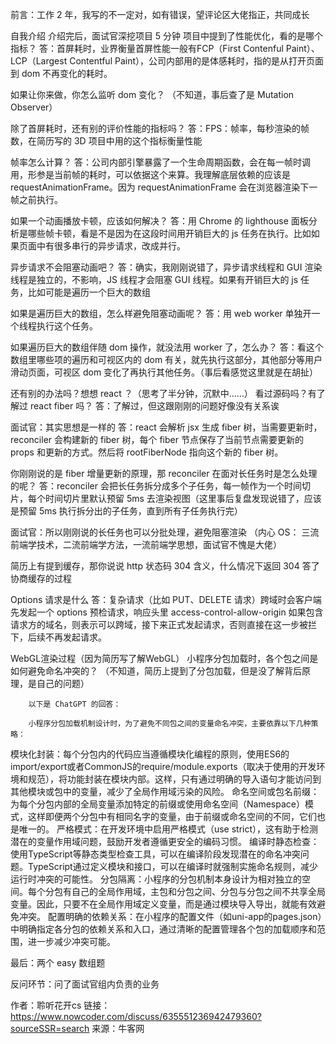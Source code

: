 前言：工作 2 年，我写的不一定对，如有错误，望评论区大佬指正，共同成长

自我介绍
介绍完后，面试官深挖项目 5 分钟
项目中提到了性能优化，看的是哪个指标？
        答：首屏耗时，业界衡量首屏性能一般有FCP（First Contenful Paint）、LCP（Largest Contentful Paint），公司内部用的是体感耗时，指的是从打开页面到 dom 不再变化的耗时。

如果让你来做，你怎么监听 dom 变化？
（不知道，事后查了是 Mutation Observer）

除了首屏耗时，还有别的评价性能的指标吗？
        答：FPS：帧率，每秒渲染的帧数，在简历写的 3D 项目中用的这个指标衡量性能

帧率怎么计算？
        答：公司内部引擎暴露了一个生命周期函数，会在每一帧时调用，形参是当前帧的耗时，可以依据这个来算。我理解底层依赖的应该是 requestAnimationFrame。因为 requestAnimationFrame 会在浏览器渲染下一帧之前执行。

如果一个动画播放卡顿，应该如何解决？
        答：用 Chrome 的 lighthouse 面板分析是哪些帧卡顿，看是不是因为在这段时间用开销巨大的 js 任务在执行。比如如果页面中有很多串行的异步请求，改成并行。

 异步请求不会阻塞动画吧？
        答：确实，我刚刚说错了，异步请求线程和 GUI 渲染线程是独立的，不影响，JS 线程才会阻塞 GUI 线程。如果有开销巨大的 js 任务，比如可能是遍历一个巨大的数组

如果是遍历巨大的数组，怎么样避免阻塞动画呢？
        答：用 web worker 单独开一个线程执行这个任务。

如果遍历巨大的数组伴随 dom 操作，就没法用 worker 了，怎么办？
        答：看这个数组里哪些项的遍历和可视区内的 dom 有关，就先执行这部分，其他部分等用户滑动页面，可视区 dom 变化了再执行其他任务。（事后看感觉这里就是在胡扯）

还有别的办法吗？想想 react ？（思考了半分钟，沉默中……）
看过源码吗？有了解过 react fiber 吗？
        答：了解过，但这跟刚刚的问题好像没有关系诶

面试官：其实思想是一样的
        答：react 会解析 jsx 生成 fiber 树，当需要更新时，reconciler 会构建新的 fiber 树，每个 fiber 节点保存了当前节点需要更新的 props 和更新的方式。然后将 rootFiberNode 指向这个新的 fiber 树。

你刚刚说的是 fiber 增量更新的原理，那 reconciler 在面对长任务时是怎么处理的呢？
        答：reconciler 会把长任务拆分成多个子任务，每一帧作为一个时间切片，每个时间切片里默认预留 5ms 去渲染视图（这里事后复盘发现说错了，应该是预留 5ms 执行拆分出的子任务，直到所有子任务执行完）

面试官：所以刚刚说的长任务也可以分批处理，避免阻塞渲染
（内心 OS： 三流前端学技术，二流前端学方法，一流前端学思想，面试官不愧是大佬）

 简历上有提到缓存，那你说说 http 状态码 304 含义，什么情况下返回 304
        答了协商缓存的过程

Options 请求是什么
         答：复杂请求（比如 PUT、DELETE 请求）跨域时会客户端先发起一个 options 预检请求，响应头里 access-control-allow-origin 如果包含请求方的域名，则表示可以跨域，接下来正式发起请求，否则直接在这一步被拦下，后续不再发起请求。

WebGL渲染过程（因为简历写了解WebGL）
小程序分包加载时，各个包之间是如何避免命名冲突的？
（不知道，简历上提到了分包加载，但是没了解背后原理，是自己的问题）

        以下是 ChatGPT 的回答：

        小程序分包加载机制设计时，为了避免不同包之间的变量命名冲突，主要依靠以下几种策略：

模块化封装：每个分包内的代码应当遵循模块化编程的原则，使用ES6的import/export或者CommonJS的require/module.exports（取决于使用的开发环境和规范），将功能封装在模块内部。这样，只有通过明确的导入语句才能访问到其他模块或包中的变量，减少了全局作用域污染的风险。
命名空间或包名前缀：为每个分包内部的全局变量添加特定的前缀或使用命名空间（Namespace）模式，这样即便两个分包中有相同名字的变量，由于前缀或命名空间的不同，它们也是唯一的。
严格模式：在开发环境中启用严格模式（use strict），这有助于检测潜在的变量作用域问题，鼓励开发者遵循更安全的编码习惯。
编译时静态检查：使用TypeScript等静态类型检查工具，可以在编译阶段发现潜在的命名冲突问题。TypeScript通过定义模块和接口，可以在编译时就强制实施命名规则，减少运行时冲突的可能性。
分包隔离：小程序的分包机制本身设计为相对独立的空间。每个分包有自己的全局作用域，主包和分包之间、分包与分包之间不共享全局变量。因此，只要不在全局作用域定义变量，而是通过模块导入导出，就能有效避免冲突。
配置明确的依赖关系：在小程序的配置文件（如uni-app的pages.json）中明确指定各分包的依赖关系和入口，通过清晰的配置管理各个包的加载顺序和范围，进一步减少冲突可能。

 最后：两个 easy 数组题

反问环节：问了面试官组内负责的业务

作者：聆听花开cs
链接：https://www.nowcoder.com/discuss/635551236942479360?sourceSSR=search
来源：牛客网